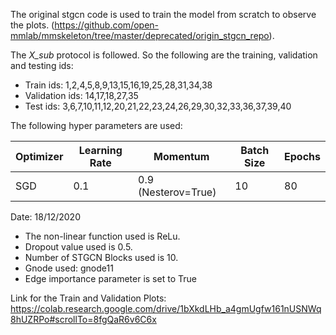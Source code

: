 The original stgcn code is used to train the model from scratch to observe the plots. (https://github.com/open-mmlab/mmskeleton/tree/master/deprecated/origin_stgcn_repo).


The *X_sub* protocol is followed. So the following are the training, validation and testing ids:
+ Train ids: 1,2,4,5,8,9,13,15,16,19,25,28,31,34,38
+ Validation ids: 14,17,18,27,35
+ Test ids: 3,6,7,10,11,12,20,21,22,23,24,26,29,30,32,33,36,37,39,40

The following hyper parameters are used:

 Optimizer  | Learning Rate |  Momentum |  Batch Size | Epochs
 ------------- | -------------| ---------- | ---------| -------
 SGD           | 0.1          | 0.9 (Nesterov=True)| 10 | 80 

Date: 18/12/2020

+ The non-linear function used is ReLu. 
+ Dropout value used is 0.5. 
+ Number of STGCN Blocks used is 10.
+ Gnode used: gnode11
+ Edge importance parameter is set to True

Link for the Train and Validation Plots: https://colab.research.google.com/drive/1bXkdLHb_a4gmUgfw161nUSNWq8hUZRPo#scrollTo=8fgQaR6v6C6x
